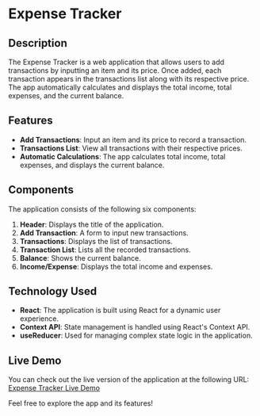 
# Expense Tracker

## Description
The Expense Tracker is a web application that allows users to add transactions by inputting an item and its price. Once added, each transaction appears in the transactions list along with its respective price. The app automatically calculates and displays the total income, total expenses, and the current balance.

## Features
- **Add Transactions**: Input an item and its price to record a transaction.
- **Transactions List**: View all transactions with their respective prices.
- **Automatic Calculations**: The app calculates total income, total expenses, and displays the current balance.

## Components
The application consists of the following six components:
1. **Header**: Displays the title of the application.
2. **Add Transaction**: A form to input new transactions.
3. **Transactions**: Displays the list of transactions.
4. **Transaction List**: Lists all the recorded transactions.
5. **Balance**: Shows the current balance.
6. **Income/Expense**: Displays the total income and expenses.

## Technology Used
- **React**: The application is built using React for a dynamic user experience.
- **Context API**: State management is handled using React's Context API.
- **useReducer**: Used for managing complex state logic in the application.

## Live Demo
You can check out the live version of the application at the following URL:
[Expense Tracker Live Demo](https://Mekd7.github.io/Expense_Tracker_React_Project)

Feel free to explore the app and its features!
